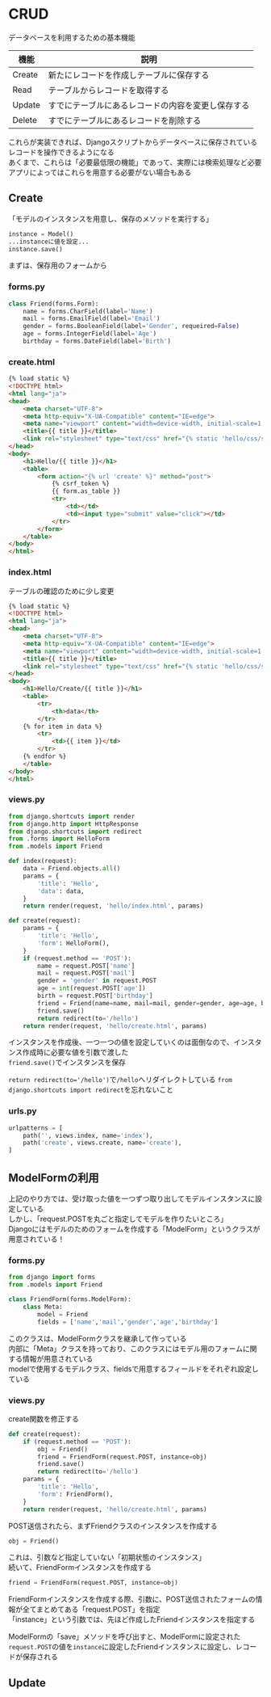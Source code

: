 # CRUD
データベースを利用するための基本機能  

|機能|説明|
|---|---|
|Create|新たにレコードを作成しテーブルに保存する|
|Read|テーブルからレコードを取得する|
|Update|すでにテーブルにあるレコードの内容を変更し保存する|
|Delete|すでにテーブルにあるレコードを削除する|

これらが実装できれば、Djangoスクリプトからデータベースに保存されているレコードを操作できるようになる  
あくまで、これらは「必要最低限の機能」であって、実際には検索処理など必要  
アプリによってはこれらを用意する必要がない場合もある  

## Create
「モデルのインスタンスを用意し、保存のメソッドを実行する」  

```py
instance = Model()
...instanceに値を設定...
instance.save()
```

まずは、保存用のフォームから  

### forms.py
```py
class Friend(forms.Form):
    name = forms.CharField(label='Name')
    mail = forms.EmailField(label='Email')
    gender = forms.BooleanField(label='Gender', requeired=False)
    age = forms.IntegerField(label='Age')
    birthday = forms.DateField(label='Birth')
```

### create.html
```html
{% load static %}
<!DOCTYPE html>
<html lang="ja">
<head>
    <meta charset="UTF-8">
    <meta http-equiv="X-UA-Compatible" content="IE=edge">
    <meta name="viewport" content="width=device-width, initial-scale=1.0">
    <title>{{ title }}</title>
    <link rel="stylesheet" type="text/css" href="{% static 'hello/css/style.css' %}" />
</head>
<body>
    <h1>Hello/{{ title }}</h1>
    <table>
        <form action="{% url 'create' %}" method="post">
            {% csrf_token %}
            {{ form.as_table }}
            <tr>
                <td></td>
                <td><input type="submit" value="click"></td>
            </tr>
        </form>
    </table>
</body>
</html>
```

### index.html
テーブルの確認のために少し変更  

```html
{% load static %}
<!DOCTYPE html>
<html lang="ja">
<head>
    <meta charset="UTF-8">
    <meta http-equiv="X-UA-Compatible" content="IE=edge">
    <meta name="viewport" content="width=device-width, initial-scale=1.0">
    <title>{{ title }}</title>
    <link rel="stylesheet" type="text/css" href="{% static 'hello/css/style.css' %}" />
</head>
<body>
    <h1>Hello/Create/{{ title }}</h1>
    <table>
        <tr>
            <th>data</th>
        </tr>
    {% for item in data %}
        <tr>
            <td>{{ item }}</td>
        </tr>
    {% endfor %}
    </table>
</body>
</html>
```

### views.py
```py
from django.shortcuts import render
from django.http import HttpResponse
from django.shortcuts import redirect
from .forms import HelloForm
from .models import Friend

def index(request):
    data = Friend.objects.all()
    params = {
        'title': 'Hello',
        'data': data,
    }
    return render(request, 'hello/index.html', params)

def create(request):
    params = {
        'title': 'Hello',
        'form': HelloForm(),
    }
    if (request.method == 'POST'):
        name = request.POST['name']
        mail = request.POST['mail']
        gender = 'gender' in request.POST
        age = int(request.POST['age'])
        birth = request.POST['birthday']
        friend = Friend(name=name, mail=mail, gender=gender, age=age, birthday=birth)
        friend.save()
        return redirect(to='/hello')
    return render(request, 'hello/create.html', params)
```

インスタンスを作成後、一つ一つの値を設定していくのは面倒なので、インスタンス作成時に必要な値を引数で渡した  
`friend.save()`でインスタンスを保存  

`return redirect(to='/hello')`で`/hello`へリダイレクトしている
`from django.shortcuts import redirect`を忘れないこと  

### urls.py
```py
urlpatterns = [
    path('', views.index, name='index'),
    path('create', views.create, name='create'),
]
```

## ModelFormの利用
上記のやり方では、受け取った値を一つずつ取り出してモデルインスタンスに設定している  
しかし、「request.POSTを丸ごと指定してモデルを作りたいところ」  
Djangoにはモデルのためのフォームを作成する「ModelForm」というクラスが用意されている！  

### forms.py
```py
from django import forms
from .models import Friend

class FriendForm(forms.ModelForm):
    class Meta:
        model = Friend
        fields = ['name','mail','gender','age','birthday']
```

このクラスは、ModelFormクラスを継承して作っている  
内部に「Meta」クラスを持っており、このクラスにはモデル用のフォームに関する情報が用意されている  
modelで使用するモデルクラス、fieldsで用意するフィールドをそれぞれ設定している  

### views.py
create関数を修正する  

```py
def create(request):
    if (request.method == 'POST'):
        obj = Friend()
        friend = FriendForm(request.POST, instance=obj)
        friend.save()
        return redirect(to='/hello')
    params = {
        'title': 'Hello',
        'form': FriendForm(),
    }
    return render(request, 'hello/create.html', params)
```

POST送信されたら、まずFriendクラスのインスタンスを作成する  
```py
obj = Friend()
```
これは、引数など指定していない「初期状態のインスタンス」  
続いて、FriendFormインスタンスを作成する  
```py
friend = FriendForm(request.POST, instance=obj)
```
FriendFormインスタンスを作成する際、引数に、POST送信されたフォームの情報が全てまとめてある「request.POST」を指定  
「instance」という引数では、先ほど作成したFriendインスタンスを指定する  

ModelFormの「save」メソッドを呼び出すと、ModelFormに設定された`request.POST`の値を`instance`に設定したFriendインスタンスに設定し、レコードが保存される  

## Update


